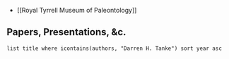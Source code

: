 - [[Royal Tyrrell Museum of Paleontology]]
## Papers, Presentations, &c.
```dataview
list title where icontains(authors, "Darren H. Tanke") sort year asc
```
